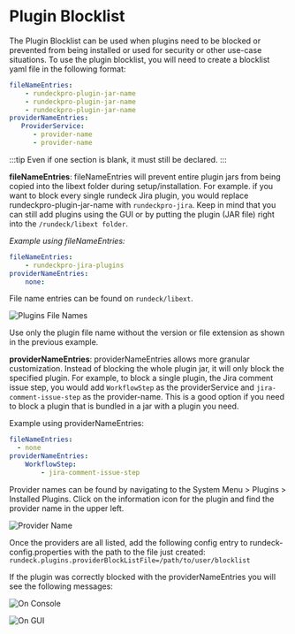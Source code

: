 # Plugin Blocklist

The Plugin Blocklist can be used when plugins need to be blocked or prevented from being installed or used for security or other use-case situations.  To use the plugin blocklist, you will need to create a blocklist yaml file in the following format:

```yaml
fileNameEntries:
    - rundeckpro-plugin-jar-name
    - rundeckpro-plugin-jar-name
    - rundeckpro-plugin-jar-name
providerNameEntries:
   ProviderService:
      - provider-name
      - provider-name
```
:::tip
Even if one section is blank, it must still be declared. 
:::

**fileNameEntries**: fileNameEntries will prevent entire plugin jars from being copied into the libext folder during setup/installation. For example. if you want to block every single rundeck Jira plugin, you would replace rundeckpro-plugin-jar-name with `rundeckpro-jira`. Keep in mind that you can still add plugins using the GUI or by putting the plugin (JAR file) right into the `/rundeck/libext folder`.

*Example using fileNameEntries:*
```yaml
fileNameEntries:
    - rundeckpro-jira-plugins
providerNameEntries:
	none:
```

File name entries can be found on `rundeck/libext`.

![Plugins File Names](/assets/img/blocklist-filename.png)

Use only the plugin file name without the version or file extension as shown in the previous example.

**providerNameEntries**: providerNameEntries allows more granular customization. Instead of blocking the whole plugin jar, it will only block the specified plugin. For example, to block a single plugin, the Jira comment issue step, you would add `WorkflowStep` as the providerService and `jira-comment-issue-step` as the provider-name. This is a good option if you need to block a plugin that is bundled in a jar with a plugin you need.

Example using providerNameEntries:
```yaml
fileNameEntries:
  - none
providerNameEntries:
    WorkflowStep:
        - jira-comment-issue-step
```

Provider names can be found by navigating to the System Menu > Plugins > Installed Plugins.  Click on the information icon for the plugin and find the provider name in the upper left.

![Provider Name](/assets/img/blocklist-providername.png)

Once the providers are all listed, add the following config entry to rundeck-config.properties with the path to the file just created:
```rundeck.plugins.providerBlockListFile=/path/to/user/blocklist```

If the plugin was correctly blocked with the providerNameEntries you will see the following messages:

![On Console](/assets/img/blocklist-console-message.png)

![On GUI](/assets/img/blocklist-gui-message.png)
